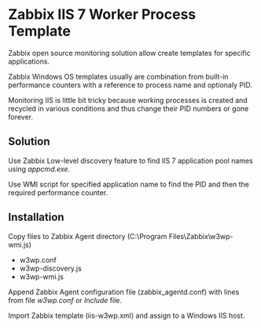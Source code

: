 Zabbix IIS 7 Worker Process Template
====================================

Zabbix open source monitoring solution allow create templates for specific applications.

Zabbix Windows OS templates usually are combination from built-in performance counters
with a reference to process name and optionaly PID.

Monitoring IIS is little bit tricky because working processes is created and recycled in
various conditions and thus change their PID numbers or gone forever.

Solution
--------

Use Zabbix Low-level discovery feature to find IIS 7 application pool names using *appcmd.exe*.

Use WMI script for specified application name to find the PID and then the required performance counter.

Installation
------------

Copy files to Zabbix Agent directory (C:\Program Files\Zabbix\w3wp-wmi.js)

  *   w3wp.conf
  *   w3wp-discovery.js
  *   w3wp-wmi.js

Append Zabbix Agent configuration file (zabbix_agentd.conf) with lines from file *w3wp.conf*
or *Include* file.

Import Zabbix template (iis-w3wp.xml) and assign to a Windows IIS host.


